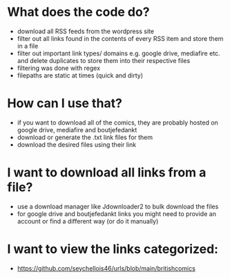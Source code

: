 # What does the code do?
- download all RSS feeds from the wordpress site
- filter out all links found in the contents of every RSS item and store them in a file
- filter out important link types/ domains e.g. google drive, mediafire etc. and delete duplicates to store them into their respective files
- filtering was done with regex
- filepaths are static at times (quick and dirty)

# How can I use that?
- if you want to download all of the comics, they are probably hosted on google drive, mediafire and boutjefedankt
- download or generate the .txt link files for them
- download the desired files using their link

# I want to download all links from a file?
- use a download manager like Jdownloader2 to bulk download the files
- for google drive and boutjefedankt links you might need to provide an account or find a different way (or do it manually)

# I want to view the links categorized:
- https://github.com/seychellois46/urls/blob/main/britishcomics
